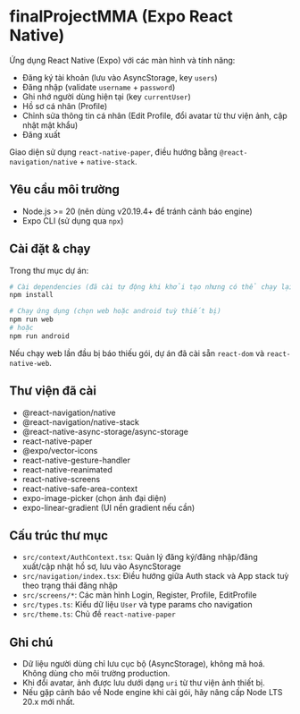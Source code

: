 # finalProjectMMA (Expo React Native)

Ứng dụng React Native (Expo) với các màn hình và tính năng:

- Đăng ký tài khoản (lưu vào AsyncStorage, key `users`)
- Đăng nhập (validate `username` + `password`)
- Ghi nhớ người dùng hiện tại (key `currentUser`)
- Hồ sơ cá nhân (Profile)
- Chỉnh sửa thông tin cá nhân (Edit Profile, đổi avatar từ thư viện ảnh, cập nhật mật khẩu)
- Đăng xuất

Giao diện sử dụng `react-native-paper`, điều hướng bằng `@react-navigation/native` + `native-stack`.

## Yêu cầu môi trường

- Node.js >= 20 (nên dùng v20.19.4+ để tránh cảnh báo engine)
- Expo CLI (sử dụng qua `npx`)

## Cài đặt & chạy

Trong thư mục dự án:

```powershell
# Cài dependencies (đã cài tự động khi khởi tạo nhưng có thể chạy lại)
npm install

# Chạy ứng dụng (chọn web hoặc android tuỳ thiết bị)
npm run web
# hoặc
npm run android
```

Nếu chạy web lần đầu bị báo thiếu gói, dự án đã cài sẵn `react-dom` và `react-native-web`.

## Thư viện đã cài

- @react-navigation/native
- @react-navigation/native-stack
- @react-native-async-storage/async-storage
- react-native-paper
- @expo/vector-icons
- react-native-gesture-handler
- react-native-reanimated
- react-native-screens
- react-native-safe-area-context
- expo-image-picker (chọn ảnh đại diện)
- expo-linear-gradient (UI nền gradient nếu cần)

## Cấu trúc thư mục

- `src/context/AuthContext.tsx`: Quản lý đăng ký/đăng nhập/đăng xuất/cập nhật hồ sơ, lưu vào AsyncStorage
- `src/navigation/index.tsx`: Điều hướng giữa Auth stack và App stack tuỳ theo trạng thái đăng nhập
- `src/screens/*`: Các màn hình Login, Register, Profile, EditProfile
- `src/types.ts`: Kiểu dữ liệu `User` và type params cho navigation
- `src/theme.ts`: Chủ đề `react-native-paper`

## Ghi chú

- Dữ liệu người dùng chỉ lưu cục bộ (AsyncStorage), không mã hoá. Không dùng cho môi trường production.
- Khi đổi avatar, ảnh được lưu dưới dạng `uri` từ thư viện ảnh thiết bị.
- Nếu gặp cảnh báo về Node engine khi cài gói, hãy nâng cấp Node LTS 20.x mới nhất.
